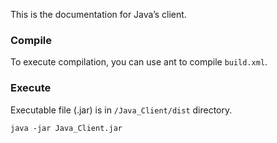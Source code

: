 This is the documentation for Java’s client.

### Compile
To execute compilation, you can use ant to compile `build.xml`.

### Execute
Executable file (.jar) is in `/Java_Client/dist` directory.

```java -jar Java_Client.jar```
